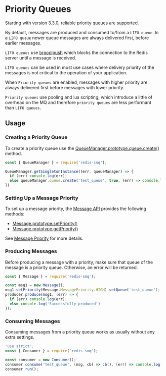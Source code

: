 # Priority Queues

Starting with version 3.3.0, reliable priority queues are supported.

By default, messages are produced and consumed to/from a `LIFO queue`. In a `LIFO queue` newer queue messages are always delivered first, before earlier messages. 

`LIFO queues` use [brpoplpush](https://redis.io/commands/brpoplpush) which blocks the connection to the Redis server until a message is received. 

`LIFO queues` can be used in most use cases where delivery priority of the messages is not critical to the operation of your application.

When `Priority queues` are enabled, messages with higher priority are always delivered first before messages with lower priority. 

`Priority queues` use pooling and lua scripting, which introduce a little of overhead on the MQ and therefore `priority queues` are less performant than `LIFO queues`. 

## Usage

### Creating a Priority Queue

To create a priority queue use the [QueueManager.prototype.queue.create()](/docs/api/queue-manager.md#queuemanagerprototypequeuecreate) method.

```javascript
const { QueueManager } = require('redis-smq');

QueueManager.getSingletonInstance((err, queueManager) => {
  if (err) console.log(err);
  else queueManager.queue.create('test_queue', true, (err) => console.log(err));
})
```

### Setting Up a Message Priority

To set up a message priority, the [Message API](/docs/api/message.md) provides the following methods:

* [Message.prototype.setPriority()](/docs/api/message.md#messageprototypesetpriority)
* [Message.prototype.getPriority()](/docs/api/message.md#messageprototypegetpriority)

See [Message Priority](/docs/api/message.md#messagemessagepriority) for more details.

### Producing Messages

Before producing a message with a priority, make sure that queue of the message is a priority queue. Otherwise, an error will be returned.

```javascript
const { Message } = require('redis-smq');

const msg1 = new Message();
msg1.setPriority(Message.MessagePriority.HIGH).setQueue('test_queue');
producer.produce(msg1, (err) => {
  if (err) console.log(err);
  else console.log('Successfully produced')
});
```

### Consuming Messages

Consuming messages from a priority queue works as usually without any extra settings.

```javascript
'use strict';
const { Consumer } = require('redis-smq');

const consumer = new Consumer();
consumer.consume('test_queue', (msg, cb) => cb(), (err) => console.log(error));
consumer.run();
```

